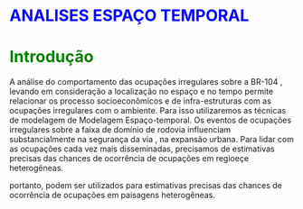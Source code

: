 # <font color='blue'>ANALISES ESPAÇO TEMPORAL</font>

# <font color='Green'> Introdução</font>

A análise do comportamento das  ocupações irregulares sobre a BR-104 , levando em consideração a localização no espaço e no tempo permite relacionar os processo  socioeconômicos e de infra-estruturas com as ocupações irregulares com o ambiente.
	Para isso utilizaremos as técnicas de modelagem de Modelagem Espaço-temporal.
	Os eventos de ocupações irregulares sobre a faixa de domínio de rodovia influenciam substancialmente na segurança da via , na expansão urbana. Para lidar com as ocupações cada vez mais disseminadas, precisamos de estimativas precisas das chances de ocorrência de ocupações em  regioeçe heterogêneas.



portanto, podem ser utilizados para estimativas precisas das chances de ocorrência de ocupações em paisagens heterogêneas.
	 



<!--stackedit_data:
eyJoaXN0b3J5IjpbLTE5NDUzNzE1NjEsMTEzMTU1OTUwMSwtMj
EyMTI5MDc5Ml19
-->
